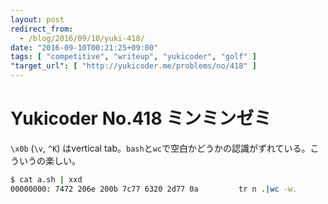 ```yaml
---
layout: post
redirect_from:
  - /blog/2016/09/10/yuki-418/
date: "2016-09-10T00:21:25+09:00"
tags: [ "competitive", "writeup", "yukicoder", "golf" ]
"target_url": [ "http://yukicoder.me/problems/no/418" ]
---
```


# Yukicoder No.418 ミンミンゼミ

`\x0b` (`\v`, `^K`) はvertical tab。`bash`と`wc`で空白かどうかの認識がずれている。こういうの楽しい。

``` sh
$ cat a.sh | xxd
00000000: 7472 206e 200b 7c77 6320 2d77 0a         tr n .|wc -w.
```
